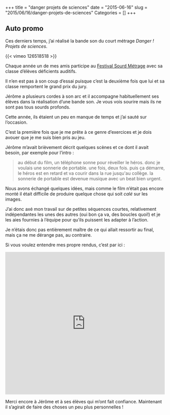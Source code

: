 +++
title = "danger projets de sciences"
date = "2015-06-16"
slug = "2015/06/16/danger-projets-de-sciences"
Categories = []
+++

## Auto promo

Ces derniers temps, j’ai réalisé la bande son du court métrage _Danger ! Projets de sciences_.

{{< vimeo 126518518 >}}

Chaque année un de mes amis participe au [Festival Sourd Métrage](http://associationsourdmetrage.weebly.com/actualiteacutes.html) avec sa classe d’élèves déficients auditifs.

Il n’en est pas à son coup d’essai puisque c’est la deuxième fois que lui et sa classe remportent le grand prix du jury.

Jérôme a plusieurs cordes à son arc et il accompagne habituellement ses élèves dans la réalisation d’une bande son. Je vous vois sourire mais ils ne sont pas tous sourds profonds.

Cette année, ils étaient un peu en manque de temps et j’ai sauté sur l’occasion.

C’est la première fois que je me prête à ce genre d’exercices et je dois avouer que je me suis bien pris au jeu.

Jérôme m’avait brièvement décrit quelques scènes et ce dont il avait besoin, par exemple pour l’intro :

> au début du film, un téléphone sonne pour réveiller le héros. donc je voulais une sonnerie de portable. une fois, deux fois. puis ça démarre, le héros est en retard et va courir dans la rue jusqu'au collège. la sonnerie de portable est devenue musique avec un beat bien urgent.

Nous avons échangé quelques idées, mais comme le film n’était pas encore monté il était difficile de produire quelque chose qui soit _calé_ sur les images.

J’ai donc axé mon travail sur de petites séquences courtes, relativement indépendantes les unes des autres (oui bon ça va, des boucles quoi!) et je les aies fournies à l’équipe pour qu’ils puissent les adapter à l’action.

Je n’étais donc pas entièrement maître de ce qui allait ressortir au final, mais ça ne me dérange pas, au contraire.

Si vous voulez entendre mes propre rendus, c’est par ici :

<iframe width="100%" height="450" scrolling="no" frameborder="no" src="https://w.soundcloud.com/player/?url=https%3A//api.soundcloud.com/playlists/116977677&amp;auto_play=false&amp;hide_related=false&amp;show_comments=true&amp;show_user=true&amp;show_reposts=false&amp;visual=true"></iframe>


Merci encore à Jérôme et à ses élèves qui m’ont fait confiance. Maintenant il s’agirait de faire des choses un peu plus personnelles !

